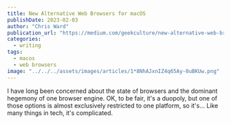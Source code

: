 ```yaml
---
title: New Alternative Web Browsers for macOS
publishDate: 2023-02-03
author: "Chris Ward"
publication_url: "https://medium.com/geekculture/new-alternative-web-browsers-for-macos-8edf6edaf517"
categories:
  - writing
tags:
  - macos
  - web browsers
image: "../../../assets/images/articles/1*8NhAJxnIZ4q65Ay-0uBKUw.png"
---
```


I have long been concerned about the state of browsers and the dominant
hegemony of one browser engine. OK, to be fair, it's a duopoly, but one
of those options is almost exclusively restricted to one platform, so
it's... Like many things in tech, it's complicated.